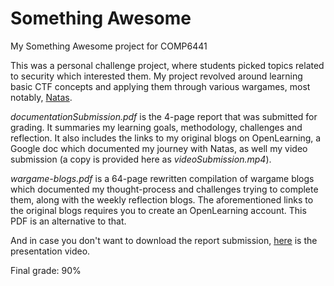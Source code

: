 # Something Awesome
My Something Awesome project for COMP6441

This was a personal challenge project, where students picked topics related to security which interested them. 
My project revolved around learning basic CTF concepts and applying them through various wargames, most notably, [Natas](https://overthewire.org/wargames/natas/).

*documentationSubmission.pdf* is the 4-page report that was submitted for grading. It summaries my learning goals, methodology, challenges and reflection. It also includes the links to my original blogs on OpenLearning, a Google doc which documented my journey with Natas, as well my video submission (a copy is provided here as *videoSubmission.mp4*).

*wargame-blogs.pdf* is a 64-page rewritten compilation of wargame blogs which documented my thought-process and challenges trying to complete them, along with the weekly reflection blogs. The aforementioned links to the original blogs requires you to create an OpenLearning account. This PDF is an alternative to that.

And in case you don't want to download the report submission, [here](https://www.youtube.com/watch?v=NMZVjS3DD0U) is the presentation video.

Final grade: 90%
